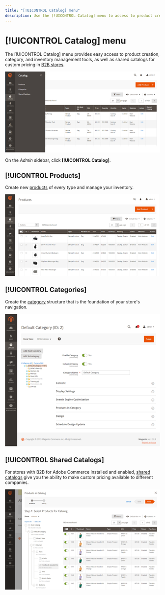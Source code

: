 ```yaml
---
title: "[!UICONTROL Catalog] menu"
description: Use the [!UICONTROL Catalog] menu to access to product creation, category, and inventory management tools.
---
```

# [!UICONTROL Catalog] menu

The [!UICONTROL Catalog] menu provides easy access to product creation, category, and inventory management tools, as well as shared catalogs for custom pricing in [B2B stores](https://experienceleague.adobe.com/docs/commerce-admin/b2b/introduction.html).

![Catalog menu](./assets/admin-menu-catalog.png)<!-- zoom -->

On the _Admin_ sidebar, click **[!UICONTROL Catalog]**.

## [!UICONTROL Products]

Create new [products](products-list.md) of every type and manage your inventory.

![Products grid](./assets/products-grid.png)<!-- zoom -->

## [!UICONTROL Categories]

Create the [category](categories.md) structure that is the foundation of your store's navigation.

![Category workspace](./assets/category-workspace.png)<!-- zoom -->

## [!UICONTROL Shared Catalogs]

For stores with B2B for Adobe Commerce installed and enabled, [shared catalogs](https://experienceleague.adobe.com/docs/commerce-admin/b2b/shared-catalogs/catalog-shared.html) give you the ability to make custom pricing available to different companies.

![Shared catalog products](./assets/shared-catalog-select-products-step-1.png)<!-- zoom -->
